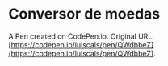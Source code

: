 # Conversor de moedas

A Pen created on CodePen.io. Original URL: [https://codepen.io/luiscals/pen/QWdbbeZ](https://codepen.io/luiscals/pen/QWdbbeZ).


